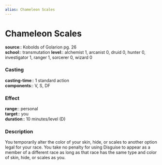 ```yaml
---
alias: Chameleon Scales
---
```


# Chameleon Scales 

**source**:: Kobolds of Golarion pg. 26  
**school**:: transmutation
**level**:: alchemist 1, arcanist 0, druid 0, hunter 0, investigator 1, ranger 1, sorcerer 0, wizard 0

### Casting 

**casting-time**:: 1 standard action  
**components**:: V, S, DF

### Effect 

**range**:: personal  
**target**:: you  
**duration**:: 10 minutes/level (D)

### Description 

You temporarily alter the color of your skin, hide, or scales to another option legal for your race. You take no penalty for using Disguise to appear as a member of a different race as long as that race has the same type and color of skin, hide, or scales as you.
